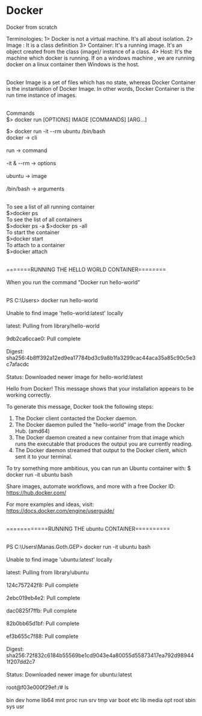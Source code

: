 # Docker
Docker from scratch

Terminologies: 
1> Docker is not a virtual machine. It's all about isolation.
2> Image : It is a class definition
3> Container: It's a running image. It's an object created from the class (image)/ instance of a class.
4> Host: It's the machine which docker is running. If on a windows machine , we are running docker on a linux container then Windows is the host. 

<br> Docker Image is a set of files which has no state, whereas Docker Container is the instantiation of Docker Image. In other words, Docker Container is the run time instance of images. </br>

<br>Commands</br>
$> docker run [OPTIONS] IMAGE [COMMANDS] [ARG...]

$> docker run -it --rm ubuntu /bin/bash
<br>docker -> cli </br>
<br>run -> command </br>
<br>-it & --rm -> options </br>
<br> ubuntu -> image </br>
<br> /bin/bash -> arguments </br>

<br>To see a list of all running container</br>
$>docker ps
<br>To see the list of all containers </br>
$>docker ps -a
$>docker ps -all
<br>To start the container</br> 
$>docker start <container id>
<br>To attach to a container</br>
$>docker attach <container name>
  
<br>=======RUNNING THE HELLO WORLD CONTAINER========</br>
<br>When you run the command "Docker run hello-world"  </br>

<br>PS C:\Users> docker run hello-world</br>
<br>Unable to find image 'hello-world:latest' locally</br>
<br>latest: Pulling from library/hello-world</br>
<br>9db2ca6ccae0: Pull complete</br>
<br>Digest: sha256:4b8ff392a12ed9ea17784bd3c9a8b1fa3299cac44aca35a85c90c5e3c7afacdc</br>
<br>Status: Downloaded newer image for hello-world:latest</br>

Hello from Docker!
This message shows that your installation appears to be working correctly.

To generate this message, Docker took the following steps:
 1. The Docker client contacted the Docker daemon.
 2. The Docker daemon pulled the "hello-world" image from the Docker Hub.
    (amd64)
 3. The Docker daemon created a new container from that image which runs the
    executable that produces the output you are currently reading.
 4. The Docker daemon streamed that output to the Docker client, which sent it
    to your terminal.

To try something more ambitious, you can run an Ubuntu container with:
 $ docker run -it ubuntu bash

Share images, automate workflows, and more with a free Docker ID:
 https://hub.docker.com/

For more examples and ideas, visit:
 https://docs.docker.com/engine/userguide/

<br>============RUNNING THE ubuntu CONTAINER==========</br>

<br>PS C:\Users\Manas.Goth.GEP> docker run -it ubuntu bash</br>
<br>Unable to find image 'ubuntu:latest' locally</br>
<br>latest: Pulling from library/ubuntu</br>
<br>124c757242f8: Pull complete</br>
<br>2ebc019eb4e2: Pull complete</br>
<br>dac0825f7ffb: Pull complete</br>
<br>82b0bb65d1bf: Pull complete</br>
<br>ef3b655c7f88: Pull complete</br>
<br>Digest: sha256:72f832c6184b55569be1cd9043e4a80055d55873417ea792d989441f207dd2c7</br>
<br>Status: Downloaded newer image for ubuntu:latest</br>
<br>root@f03e000f29ef:/# ls</br>
<br>bin   dev  home  lib64  mnt  proc  run   srv  tmp  var
boot  etc  lib   media  opt  root  sbin  sys  usr</br>




